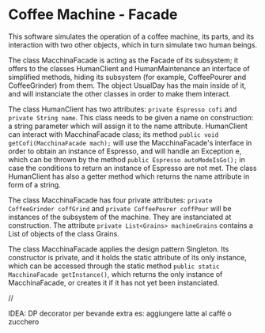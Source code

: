 # Coffee Machine - Facade

This software simulates the operation of a coffee machine, its parts, and its interaction with two other objects, which in turn simulate two human beings.  
  
The class MacchinaFacade is acting as the Facade of its subsystem; it offers to the classes HumanClient and HumanMaintenance an interface of simplified methods, hiding its subsystem (for example, CoffeePourer and CoffeeGrinder) from them. The object UsualDay has the main inside of it, and will instanciate the other classes in order to make them interact.  

The class HumanClient has two attributes: `private Espresso cofi` and `private String name`. This class needs to be given a name on construction: a string parameter which will assign it to the name attribute. HumanClient can interact with MacchinaFacade class; its method `public void getCofi(MacchinaFacade mach);` will use the MacchinaFacade's interface in order to obtain an instance of Espresso, and will handle an Exception e, which can be thrown by the method `public Espresso autoModeIsGo();` in case the conditions to return an instance of Espresso are not met. The class HumanClient has also a getter method which returns the name attribute in form of a string.  
  
The class MacchinaFacade has four private attributes: `private CoffeeGrinder coffGrind` and `private CoffeePourer coffPour` will be instances of the subsystem of the machine. They are instanciated at construction. The attribute `private List<Grains> machineGrains` contains a List of objects of the class Grains.  
  
The class MacchinaFacade applies the design pattern Singleton. Its constructor is private, and it holds the static attribute of its only instance, which can be accessed through the static method `public static MacchinaFacade getInstance()`, which returns the only instance of MacchinaFacade, or creates it if it has not yet been instanciated.   
  
//

IDEA: DP decorator per bevande extra es: aggiungere latte al caffé o zucchero
  

  
